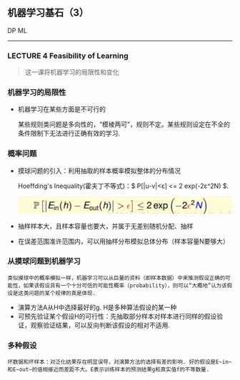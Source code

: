 ##  机器学习基石（3）

DP  ML

---

### LECTURE 4 Feasibility of Learning ###

> 这一课将机器学习的局限性和变化

### 机器学习的局限性

- 机器学习在某些方面是不可行的

  某些规则类问题是多向性的，“模棱两可”，规则不定。某些规则设定在不全的条件限制下无法进行正确有效的学习. 

### 概率问题

- 摸球问题的引入：利用抽取的样本概率模拟整体的分布情况

  Hoeffding's Inequality(霍夫丁不等式)：$ P[|u-v|<ε] <= 2 exp(-2ε^2N) $.

  ![公式1](assets/1535960039600.png)

- 抽样样本大，且样本容量也要大，并属于无差别随机分配、抽样
- 在误差范围准许范围内，可以用抽样分布模拟总体分布（样本容量N要够大）

### 从摸球问题到机器学习

    类似摸球中的概率模拟一样，机器学习可以从巨量的资料（即样本数据）中来推测假设正确的可能性，如果该假设具有一个十分可信的可能性概率（probability），则可以“大概地”认为该假设是这类问题的某个规律的真是体现. 

- 演算方法A从H中选择最好的g.  H是多种算法假设的某一种
- 可预先验证某个假设H的可行性：先抽取部分样本对样本进行同样的假设验证，观察验证结果，可以反向判断该假设的相对不适用.

### 多种假设

    坏数据和坏样本：对泛化结果存在明显误导，对演算方法的选择有差的影响. 好的假设是E~in~和E~out~的值相接近而差距不大。E表示训练样本的预测结果g和真实值f的不等数量.

